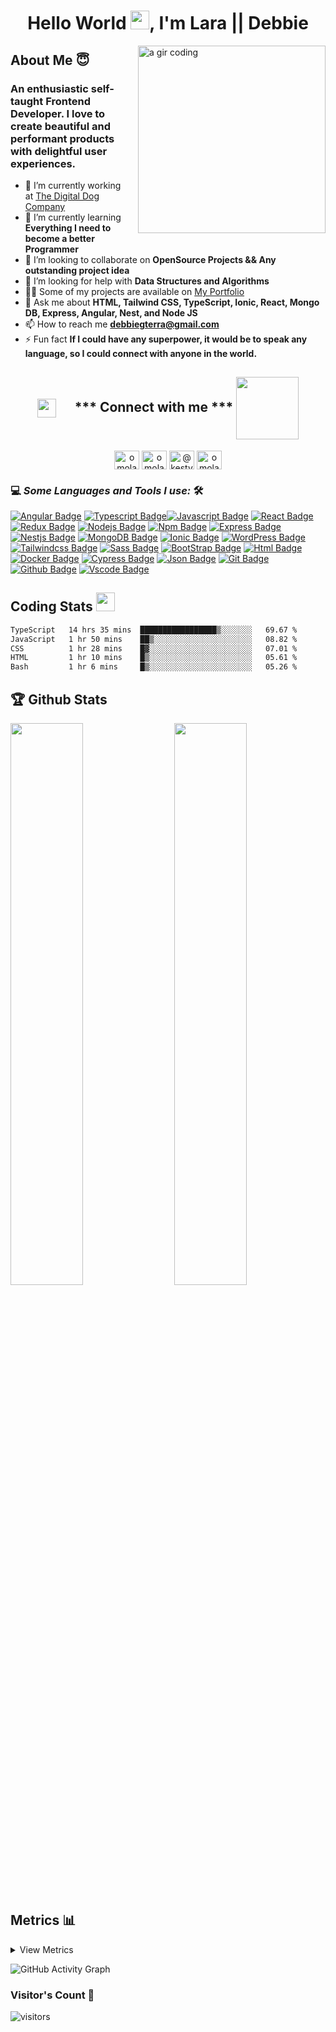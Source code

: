 <h1 align="center">Hello World <img src="https://raw.githubusercontent.com/MartinHeinz/MartinHeinz/master/wave.gif" width="30px">, I'm Lara || Debbie</h1>

<img align="right" src="assets/images/161337980-87a1b2e4-99ea-4fc8-ab1e-faa61357b40d.gif" alt="a gir coding" style="margin-left: 20px; width:300px;">

<h2> About Me 😇                                                             </h2>
<h3>An enthusiastic self-taught Frontend Developer. I love to create beautiful and performant products with delightful user experiences.</h3>

- 🔭 I’m currently working at [The Digital Dog Company](https://digitaldog.company)
- 🌱 I’m currently learning **Everything I need to become a better Programmer**
- 👯 I’m looking to collaborate on **OpenSource Projects && Any outstanding project idea**
- 🤝 I’m looking for help with **Data Structures and Algorithms**
- 👨‍💻 Some of my projects are available on [My Portfolio](https://omolara5861.github.io/)
- 💬 Ask me about **HTML, Tailwind CSS, TypeScript, Ionic, React, Mongo DB, Express, Angular, Nest, and Node JS**
- 📫 How to reach me **debbiegterra@gmail.com**
- ⚡ Fun fact **If I could have any superpower, it would be to speak any language, so I could connect with anyone in the world.**

<div align="center">
<h2><img src="https://media.giphy.com/media/ObNTw8Uzwy6KQ/giphy.gif" width="30px" align="center">&nbsp; &nbsp;  &nbsp; *** Connect with me *** <img src='https://raw.githubusercontent.com/ShahriarShafin/ShahriarShafin/main/Assets/handshake.gif' width="100px" align="center"> </h2>
<a href="https://www.discord.com/users/763342737520197673" target="blank" title="discord"><img align="center" src="https://raw.githubusercontent.com/rahuldkjain/github-profile-readme-generator/master/src/images/icons/Social/discord.svg" alt="omolara-ad" height="30" width="40" /></a>
<a href="https://linkedin.com/in/omolara-ad" target="blank" title="likendIn"><img align="center" src="https://raw.githubusercontent.com/rahuldkjain/github-profile-readme-generator/master/src/images/icons/Social/linked-in-alt.svg" alt="omolara-ad" height="30" width="40" /></a>
<a href="https://twitter.com/@kesty_o" target="blank" title="twitter"><img align="center" src="https://raw.githubusercontent.com/rahuldkjain/github-profile-readme-generator/master/src/images/icons/Social/twitter.svg" alt="@kesty_o" height="30" width="40" /></a>
<a href="https://www.instagram.com/debbiegtera/" target="blank" title="instagram"><img align="center" src="https://raw.githubusercontent.com/rahuldkjain/github-profile-readme-generator/master/src/images/icons/Social/instagram.svg" alt="omolara-ad" height="30" width="40" /></a>

</div>


### 💻 *Some Languages and Tools I use:* 🛠️ </br>



[![Angular Badge](https://img.shields.io/badge/-Angular-a6120d?style=for-the-badge&labelColor=black&logo=angular&logoColor=a6120d)](#)  [![Typescript Badge](https://img.shields.io/badge/-Typescript-007acc?style=for-the-badge&labelColor=black&logo=typescript&logoColor=007acc)](#)[![Javascript Badge](https://img.shields.io/badge/-Javascript-F0DB4F?style=for-the-badge&labelColor=black&logo=javascript&logoColor=F0DB4F)](#)
[![React Badge](https://img.shields.io/badge/-React-61DAFB?style=for-the-badge&labelColor=black&logo=react&logoColor=61DAFB)](#)
[![Redux Badge](https://img.shields.io/badge/-Redux-764ABC?style=for-the-badge&labelColor=black&logo=redux&logoColor=764ABC)](#) [![Nodejs Badge](https://img.shields.io/badge/-Nodejs-3C873A?style=for-the-badge&labelColor=black&logo=node.js&logoColor=3C873A)](#) [![Npm Badge](https://img.shields.io/badge/-Npm-CC3534?style=for-the-badge&labelColor=black&logo=npm&logoColor=CC3534)](#) 
 [![Express Badge](https://img.shields.io/badge/-Express-68a063?style=for-the-badge&labelColor=black&logo=express&logoColor=68a063)](#) [![Nestjs Badge](https://img.shields.io/badge/-Nestjs-e2254c?style=for-the-badge&labelColor=black&logo=nestjs&logoColor=e2254c)](#) [![MongoDB Badge](https://img.shields.io/badge/-MongoDB-3fa037?style=for-the-badge&labelColor=black&logo=mongodb&logoColor=3fa037)](#) 
[![Ionic Badge](https://img.shields.io/badge/-Ionic-498aff?style=for-the-badge&labelColor=black&logo=ionic&logoColor=498aff)](#) [![WordPress Badge](https://img.shields.io/badge/-WordPress-00749c?style=for-the-badge&labelColor=black&logo=wordpress&logoColor=00749c)](#) [![Tailwindcss Badge](https://img.shields.io/badge/-Tailwindcss-3bbcfb?style=for-the-badge&labelColor=black&logo=tailwindcss&logoColor=3bbcfb)](#) 
[![Sass Badge](https://img.shields.io/badge/-Sass-cc6799?style=for-the-badge&labelColor=black&logo=sass&logoColor=cc6799)](#) 
[![BootStrap Badge](https://img.shields.io/badge/-BootStrap-602C50?style=for-the-badge&labelColor=black&logo=bootstrap&logoColor=602C50)](#) 
[![Html Badge](https://img.shields.io/badge/-Html-E34C26?style=for-the-badge&labelColor=black&logo=html5&logoColor=E34C26)](#) 
[![Docker Badge](https://img.shields.io/badge/-Docker-0db7ed?style=for-the-badge&labelColor=black&logo=docker&logoColor=0db7ed)](#) 
[![Cypress Badge](https://img.shields.io/badge/-Cypress-00BC6F?style=for-the-badge&labelColor=black&logo=cypress&logoColor=00BC6F)](#)
[![Json Badge](https://img.shields.io/badge/-Json-3C873A?style=for-the-badge&labelColor=black&logo=json&logoColor=3C873A)](#) 
[![Git Badge](https://img.shields.io/badge/-Git-F1502F?style=for-the-badge&labelColor=black&logo=Git&logoColor=F1502F)](#) 
[![Github Badge](https://img.shields.io/badge/-Github-211F1F?style=for-the-badge&labelColor=black&logo=Github&logoColor=211F1F)](#) 
[![Vscode Badge](https://img.shields.io/badge/-Vscode-0484dc?style=for-the-badge&labelColor=black&logo=Visualstudiocode&logoColor=0484dc)](#) 

<!-- [![Postgresql Badge](https://img.shields.io/badge/-Postgresql-3C873A?style=for-the-badge&labelColor=black&logo=postgresql&logoColor=3C873A)](#) 
[![Prisma Badge](https://img.shields.io/badge/-Prisma-3C873A?style=for-the-badge&labelColor=black&logo=prisma&logoColor=3C873A)](#)  -->
<!-- [![GraphQL Badge](https://img.shields.io/badge/-GraphQl-e535ab?style=for-the-badge&labelColor=black&logo=node.js&logoColor=e535ab)](#) -->

<h2> Coding Stats <img src="https://media.giphy.com/media/WUlplcMpOCEmTGBtBW/giphy.gif" width="30"></h2>
 
 
<!--START_SECTION:waka-->

```txt
TypeScript   14 hrs 35 mins  █████████████████▒░░░░░░░   69.67 %
JavaScript   1 hr 50 mins    ██▒░░░░░░░░░░░░░░░░░░░░░░   08.82 %
CSS          1 hr 28 mins    █▓░░░░░░░░░░░░░░░░░░░░░░░   07.01 %
HTML         1 hr 10 mins    █▒░░░░░░░░░░░░░░░░░░░░░░░   05.61 %
Bash         1 hr 6 mins     █▒░░░░░░░░░░░░░░░░░░░░░░░   05.26 %
```

<!--END_SECTION:waka-->

## 🏆 Github Stats


<img  src="https://github-readme-stats.vercel.app/api?username=omolara5861&show_icons=true&hide_border=true&theme=dark" width="48%" align="right" >
<img  src="https://streak-stats.demolab.com/?user=omolara5861&count_private=true&theme=dark&border_radius=10" width="48%" >
<br>

## Metrics 📊 

<details>
<summary>
 View Metrics
</summary>

[![Metrics](https://metrics.lecoq.io/Omolara5861?template=classic&base.header=0&base.metadata=0&isocalendar=1&languages=1&people=1&isocalendar.duration=half-year&languages.limit=8&languages.sections=most-used&languages.colors=github&languages.threshold=0%25&languages.indepth=false&languages.recent.load=300&languages.recent.days=14&people.limit=24&people.size=28&people.types=followers%2C%20following&people.identicons=false&people.shuffle=false&config.timezone=Asia%2FCalcutta)](https://www.github.com/Omolara5861)

</details>

<p align="centre">
 
![GitHub Activity Graph](https://github-readme-activity-graph.vercel.app/graph?username=Omolara5861&bg_color=000000&color=4fff67&line=4fff67&point=ffffff&area=true&hide_border=true)  
</p>


### Visitor's Count :eyes:
![visitors](https://komarev.com/ghpvc/?username=omolara5861&color=brightgreen)
